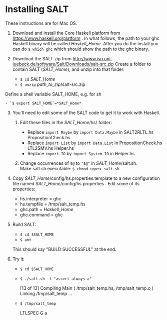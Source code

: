 Installing SALT
=========
These instructions are for Mac OS.

1. Download and install the Core Haskell platform from https://www.haskell.org/platform .  In what follows, the path to your ghc Haskell binary will be called *Haskell_Home*. After you do the install you can do `$ which ghc` which should show the path to the ghc binary.

2. Download the SALT zip from http://www.isp.uni-luebeck.de/software/Salt/Downloads/salt-src.zip
Create a folder to contain SALT (*SALT_Home*), and unzip into that folder:

    - `$ cd` *SALT_Home*
    - `$ unzip` *path_to_zip*/salt-src.zip

  Define a shell variable SALT_HOME, e.g. for sh

    - `$ export SALT_HOME`=*SALT_Home*

3. You'll need to edit some of the SALT code to get it to work with Haskell. 

    1. Edit these files in the *SALT_Home*/hs/ folder:

        - Replace `import Maybe` by `import Data.Maybe` in SALT2RLTL.hs PropositionCheck.hs
        - Replace `import List` by `import Data.List` in PropositionCheck.hs LTL2SMV.hs Helper.hs
        - Replace `import IO` by `import System.IO` in Helper.hs

    2. Change occurrences of `$@` to `"$@"` in *SALT_Home*/salt.sh.  
Make salt.sh executable: `$ chmod ugo+x salt.sh`

4. Copy *SALT_Home*/config/hs.properties.template to a new configuration file named *SALT_Home*/config/hs.properties . Edit some of its properties:

    - hs.interpreter = ghc
    - hs.tempfile = /tmp/salt_temp.hs
    - ghc.path = *Haskell_Home*
    - ghc.command = ghc

5. Build SALT:
    - `$ cd $SALT_HOME`  
    - `$ ant`

    This should say "BUILD SUCCESSFUL" at the end.

6. Try it:
    - `$ cd $SALT_HOME`
    - `$ ./salt.sh -f "assert always a"`

        [13 of 13] Compiling Main             ( /tmp/salt_temp.hs, /tmp/salt_temp.o )  
        Linking /tmp/salt_temp ...

    - `$ /tmp/salt_temp`
	
        LTLSPEC G a
